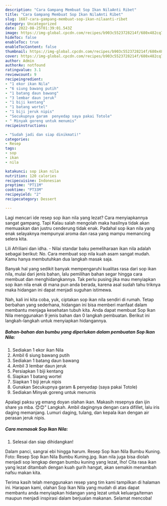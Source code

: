 ```yaml
---
description: "Cara Gampang Membuat Sop Ikan NilaAnti Ribet"
title: "Cara Gampang Membuat Sop Ikan NilaAnti Ribet"
slug: 1687-cara-gampang-membuat-sop-ikan-nilaanti-ribet
category: Uncategorized
date: 2022-08-25T01:39:01.543Z
image: https://img-global.cpcdn.com/recipes/b903c5523728214f/680x482cq70/sop-ikan-nila-foto-resep-utama.jpg
hideToc: false
enableToc: true
enableTocContent: false
thumbnail: https://img-global.cpcdn.com/recipes/b903c5523728214f/680x482cq70/sop-ikan-nila-foto-resep-utama.jpg
cover: https://img-global.cpcdn.com/recipes/b903c5523728214f/680x482cq70/sop-ikan-nila-foto-resep-utama.jpg
author: Admin
authorAv: notfound
ratingvalue: 3.1
reviewcount: 9
recipeingredient:
- "1 ekor ikan Nila"
- "6 siung bawang putih"
- "1 batang daun bawang"
- "3 lembar daun jeruk"
- "1 biji kentang"
- "1 batang wortel"
- "1 biji jeruk nipis"
- "Secukupnya garam  penyedap saya pakai Totole"
- " Minyak goreng untuk menumis"
recipeinstructions:

- "Sudah jadi dan siap dinikmati!"
categories:
- Resep
tags:
- sop
- ikan
- nila

katakunci: sop ikan nila 
nutrition: 120 calories
recipecuisine: Indonesian
preptime: "PT11M"
cooktime: "PT33M"
recipeyield: "2"
recipecategory: Dessert

---
```



Lagi mencari ide resep sop ikan nila yang lezat? Cara menyiapkannya sangat gampang. Tapi Kalau salah mengolah maka hasilnya tidak akan memuaskan dan justru cenderung tidak enak. Padahal sop ikan nila yang enak selayaknya mempunyai aroma dan rasa yang mampu memancing selera kita.


Lili Afriliani dan idha. - Nilai standar baku pemeliharaan ikan nila adalah sebagai berikut: No. Cara membuat sop nila kuah asam sangat mudah. Kamu hanya membutuhkan dua langkah masak saja.

Banyak hal yang sedikit banyak mempengaruhi kualitas rasa dari sop ikan nila, mulai dari jenis bahan, lalu pemilihan bahan segar hingga cara membuat dan menghidangkannya. Tak perlu pusing jika mau menyiapkan sop ikan nila enak di mana pun anda berada, karena asal sudah tahu triknya maka hidangan ini dapat menjadi suguhan istimewa.


Nah, kali ini kita coba, yuk, ciptakan sop ikan nila sendiri di rumah. Tetap berbahan yang sederhana, hidangan ini bisa memberi manfaat dalam membantu menjaga kesehatan tubuh kita. Anda dapat membuat Sop Ikan Nila menggunakan 9 jenis bahan dan 0 langkah pembuatan. Berikut ini langkah-langkah untuk menyiapkan hidangannya.

<!--inarticleads1-->

##### Bahan-bahan dan bumbu yang diperlukan dalam pembuatan Sop Ikan Nila:

1. Sediakan 1 ekor ikan Nila
1. Ambil 6 siung bawang putih
1. Sediakan 1 batang daun bawang
1. Ambil 3 lembar daun jeruk
1. Persiapkan 1 biji kentang
1. Siapkan 1 batang wortel
1. Siapkan 1 biji jeruk nipis
1. Gunakan Secukupnya garam &amp; penyedap (saya pakai Totole)
1. Sediakan  Minyak goreng untuk menumis


Apalagi paksu yg emang doyan olahan ikan. Makasih resepnya dan ijin share ya mba. 😊😊&#34; Langkah. Ambil dagingnya dengan cara difillet, lalu iris daging memanjang. Lumuri daging, tulang, dan kepala ikan dengan air perasan jeruk nipis. 

<!--inarticleads2-->

##### Cara memasak Sop Ikan Nila:


1. Selesai dan siap dihidangkan!

Dalam panci, sangrai ebi hingga harum. Resep Sop Ikan Nila Bumbu Kuning. Foto: Resep Sop Ikan Nila Bumbu Kuning.jpg. Ikan nila juga bisa diolah menjadi sop lengkap dengan bumbu kuning yang lezat, lho! Cita rasa ikan yang lezat ditambah dengan kuah gurih hangat, akan semakin menambah nafsu makan kita. 

Terima kasih telah menggunakan resep yang tim kami tampilkan di halaman ini. Harapan kami, olahan Sop Ikan Nila yang mudah di atas dapat membantu anda menyiapkan hidangan yang lezat untuk keluarga/teman maupun menjadi inspirasi dalam berjualan makanan. Selamat mencoba!
